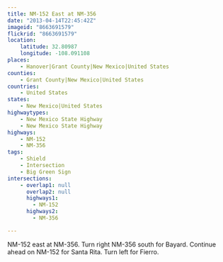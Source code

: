 ```yaml
---
title: NM-152 East at NM-356
date: "2013-04-14T22:45:42Z"
imageid: "8663691579"
flickrid: "8663691579"
location:
    latitude: 32.80987
    longitude: -108.091108
places:
    - Hanover|Grant County|New Mexico|United States
counties:
    - Grant County|New Mexico|United States
countries:
    - United States
states:
    - New Mexico|United States
highwaytypes:
    - New Mexico State Highway
    - New Mexico State Highway
highways:
    - NM-152
    - NM-356
tags:
    - Shield
    - Intersection
    - Big Green Sign
intersections:
    - overlap1: null
      overlap2: null
      highways1:
        - NM-152
      highways2:
        - NM-356

---
```

NM-152 east at NM-356.  Turn right NM-356 south for Bayard.  Continue ahead on NM-152 for Santa Rita.  Turn left for Fierro.